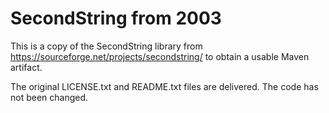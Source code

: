 # SecondString from 2003

This is a copy of the SecondString library from https://sourceforge.net/projects/secondstring/ to obtain a usable Maven artifact.

The original LICENSE.txt and README.txt files are delivered. The code has not been changed.